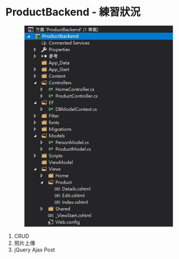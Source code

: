 # ProductBackend - 練習狀況

<p align="center">
  <img src="https://github.com/yes123430/ProductBackend/blob/master/Description/PB01.JPG">
</p>

1. CRUD
2. 照片上傳
3. jQuery Ajax Post 
